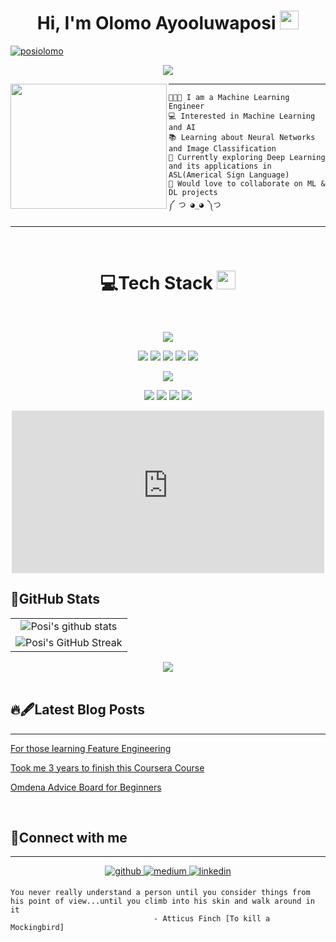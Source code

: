 <h1 style="text-align:center">
Hi, I'm Olomo Ayooluwaposi
    <img src="https://user-images.githubusercontent.com/75603128/231256750-dbd6f6e5-c26a-448b-bca1-9fd556a918fd.gif" width="30"></h1>
    
<a href="https://github.com/posi-olomo?tab=repositories">
<img src="https://komarev.com/ghpvc/?username=posi-olomo&label=Profile%20Views&color=blueviolet&style=flat" alt="posiolomo"/>
</a>

<br/>

<p style="text-align:center">
    <a href="https://github.com/DenverCoder1/readme-typing-svg"><img src="https://readme-typing-svg.herokuapp.com?lines=Machine Learning Engineer;Data Scientist;ML%20|%20DL%20|%20AI%20;&center=true&width=380&height=45"></a>
</p>

<img align="left" src="https://user-images.githubusercontent.com/75603128/232074736-d1ae4c31-361a-4fb8-a4f2-2cb51728fafc.gif" width="250" height="200" href="https://www.reddit.com/r/animegifs/comments/1gtyaz/asleep_at_the_keyboard_golden_boy/" />
<hr>

```
👩🏿‍🔧 I am a Machine Learning Engineer
💻 Interested in Machine Learning and AI
📚 Learning about Neural Networks and Image Classification
🌱 Currently exploring Deep Learning and its applications in ASL(Americal Sign Language)
💞️ Would love to collaborate on ML & DL projects
༼ つ ◕_◕ ༽つ
```
<hr>

<br/>

<div style="text-align:center;">
    <h1> 💻Tech Stack 
    <img src="https://media2.giphy.com/media/QssGEmpkyEOhBCb7e1/giphy.gif?cid=ecf05e47a0n3gi1bfqntqmob8g9aid1oyj2wr3ds3mg700bl&rid=giphy.gif" width = 30px></h1>
</div>

<br/>

<p style="text-align:center">
    <img src="https://img.shields.io/badge/Python%20-%2314354C.svg?style=for-the-badge&logo=python&logoColor=white"></a>

<p style="text-align:center">
    <img src= "https://img.shields.io/badge/Numpy%20-%23013243.svg?style=for-the-badge&logo=numpy&logoColor=white"> 
    <img src= "https://img.shields.io/badge/Pandas%20-%23FFF.svg?style=for-the-badge&logo=pandas&logoColor=150458"> 
    <img src= "https://img.shields.io/badge/optuna-%23430098.svg?style=for-the-badge&logo=optuna&logoColor=white">
    <img src= "https://img.shields.io/badge/Tensorflow%20-%23FF6F00.svg?style=for-the-badge&logo=Tensorflow&logoColor=white">
    <img src= "https://img.shields.io/badge/Keras%20-%23D00000.svg?style=for-the-badge&logo=Keras&logoColor=white"></a>

<p style="text-align:center">
    <img src= "https://img.shields.io/badge/Microsoft_Azure-0089D6?style=for-the-badge&logo=microsoft-azure&logoColor=white"></a>

<p align="center">
    <img src= "https://img.shields.io/badge/colab-%23FFF.svg?style=for-the-badge&logo=Google-Colab&logoColor=F9AB00">
    <img src= "https://img.shields.io/badge/Jupyter%20-%23F37626.svg?logo=Jupyter&style=for-the-badge&logoColor=white">
    <img src= "https://img.shields.io/badge/Visual%20Studio%20Code-0078d7.svg?logo=visual-studio-code&style=for-the-badge&logoColor=white">
    <img src= "https://img.shields.io/badge/Git%20-%23FFF.svg?logo=git&style=for-the-badge&logoColor=F05032"></a>
</p>

<p align="center">
    <iframe src="https://user-images.githubusercontent.com/75603128/232067012-5b0839ad-cfe9-428d-8471-9ca5b40208cb.gif" width="500" height="260" scrolling="no" frameBorder="0"align="center" allowfullframe ></iframe><p><a href="https://technoir.nl/post/24286106650/june2012-ghostintheshell"></a></p>
</p>


## 🎯GitHub Stats 
|                                                             |
|:-----------------------------------------------------------------------------------------------------------------------------------------------:|
| ![Posi's github stats](https://github-readme-stats.vercel.app/api?username=posi-olomo&show_icons=true&theme=radical)                | 
| ![Posi's GitHub Streak](https://github-readme-streak-stats.herokuapp.com/?user=posi-olomo&theme=radical)  |

<div align="center"><img src ="https://github-readme-stats.vercel.app/api/top-langs/?username=posi-olomo&langs_count=8&theme=radical&layout=compact">

</div>


<br/> 

## 🔥🖋Latest Blog Posts
<hr>

<!-- BLOG-POST-LIST:START -->
 [For those learning Feature Engineering](https://ayooluwaposiolomo.medium.com/for-those-learning-feature-engineering-3fcfbb1bd7a1)
 
 [Took me 3 years to finish this Coursera Course](https://ayooluwaposiolomo.medium.com/took-me-3-years-to-finish-this-coursera-course-8bacf1352d80)

 [Omdena Advice Board for Beginners](https://ayooluwaposiolomo.medium.com/omdena-advice-board-for-beginners-faaad014837b)
<!-- BLOG-POST-LIST:END -->

<br/>  

## 📵Connect with me

<hr>

<div align="center">
<a href="https://github.com/posi-olomo" target="_blank">
<img src=https://img.shields.io/badge/github-%23181717.svg?&style=for-the-badge&logo=github&logoColor=white alt=github style="margin-bottom: 5px;" />
</a>
<a href="https://medium.com/@ayooluwaposiolomo" target="_blank">
<img src=https://img.shields.io/badge/medium-%23000000.svg?&style=for-the-badge&logo=medium&logoColor=white alt=medium style="margin-bottom: 5px;" />
</a>
<a href="https://www.linkedin.com/in/ayooluwaposi-olomo-7a322b185/" target="_blank">
<img src=https://img.shields.io/badge/linkedin-%230A66C2.svg?&style=for-the-badge&logo=linkedin&logoColor=white alt=linkedin style="margin-bottom: 5px;" />
</a>
</div>  

```
You never really understand a person until you consider things from his point of view...until you climb into his skin and walk around in it
                                - Atticus Finch [To kill a Mockingbird]
```
